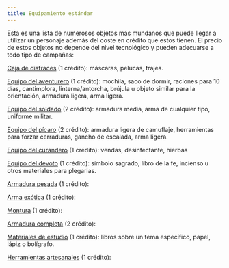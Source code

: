 ```yaml
---
title: Equipamiento estándar
---
```


Esta es una lista de numerosos objetos más mundanos que puede llegar a utilizar un personaje además del coste en crédito que estos tienen. El precio de estos objetos no depende del nivel tecnológico y pueden adecuarse a todo tipo de campañas:

<u>Caja de disfraces</u> (1 crédito): máscaras, pelucas, trajes.

<u>Equipo del aventurero</u> (1 crédito): mochila, saco de dormir, raciones para 10 días, cantimplora, linterna/antorcha, brújula u objeto similar para la orientación, armadura ligera, arma ligera.

<u>Equipo del soldado</u> (2 crédito): armadura media, arma de cualquier tipo, uniforme militar.

<u>Equipo del pícaro</u> (2 crédito): armadura ligera de camuflaje, herramientas para forzar cerraduras, gancho de escalada, arma ligera.

<u>Equipo del curandero</u> (1 crédito): vendas, desinfectante, hierbas

<u>Equipo del devoto</u> (1 crédito): símbolo sagrado, libro de la fe, incienso u otros materiales para plegarias.

<u>Armadura pesada</u> (1 crédito):

<u>Arma exótica</u> (1 crédito): 

<u>Montura</u> (1 crédito):

<u>Armadura completa</u> (2 crédito):

<u>Materiales de estudio</u> (1 crédito): libros sobre un tema específico, papel, lápiz o bolígrafo.

<u>Herramientas artesanales</u> (1 crédito): 

​         